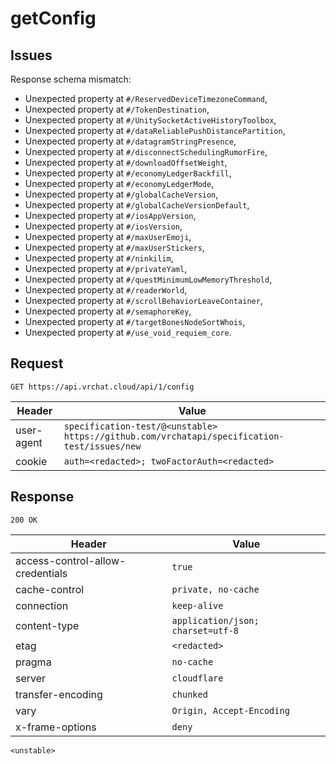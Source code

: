 # getConfig

## Issues
Response schema mismatch:
* Unexpected property at ``#/ReservedDeviceTimezoneCommand``,
* Unexpected property at ``#/TokenDestination``,
* Unexpected property at ``#/UnitySocketActiveHistoryToolbox``,
* Unexpected property at ``#/dataReliablePushDistancePartition``,
* Unexpected property at ``#/datagramStringPresence``,
* Unexpected property at ``#/disconnectSchedulingRumorFire``,
* Unexpected property at ``#/downloadOffsetWeight``,
* Unexpected property at ``#/economyLedgerBackfill``,
* Unexpected property at ``#/economyLedgerMode``,
* Unexpected property at ``#/globalCacheVersion``,
* Unexpected property at ``#/globalCacheVersionDefault``,
* Unexpected property at ``#/iosAppVersion``,
* Unexpected property at ``#/iosVersion``,
* Unexpected property at ``#/maxUserEmoji``,
* Unexpected property at ``#/maxUserStickers``,
* Unexpected property at ``#/ninkilim``,
* Unexpected property at ``#/privateYaml``,
* Unexpected property at ``#/questMinimumLowMemoryThreshold``,
* Unexpected property at ``#/readerWorld``,
* Unexpected property at ``#/scrollBehaviorLeaveContainer``,
* Unexpected property at ``#/semaphoreKey``,
* Unexpected property at ``#/targetBonesNodeSortWhois``,
* Unexpected property at ``#/use_void_requiem_core``.
## Request
`GET https://api.vrchat.cloud/api/1/config`

| Header | Value |
| ------ | ----- |
| user-agent | `specification-test/@<unstable> https://github.com/vrchatapi/specification-test/issues/new` |
| cookie | `auth=<redacted>; twoFactorAuth=<redacted>` |


## Response
`200 OK`

| Header | Value |
| ------ | ----- |
| access-control-allow-credentials | `true` |
| cache-control | `private, no-cache` |
| connection | `keep-alive` |
| content-type | `application/json; charset=utf-8` |
| etag | `<redacted>` |
| pragma | `no-cache` |
| server | `cloudflare` |
| transfer-encoding | `chunked` |
| vary | `Origin, Accept-Encoding` |
| x-frame-options | `deny` |

```jsonc
<unstable>
```
